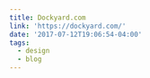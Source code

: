 ```yaml
---
title: Dockyard.com
link: 'https://dockyard.com/'
date: '2017-07-12T19:06:54-04:00'
tags:
  - design
  - blog
---
```


